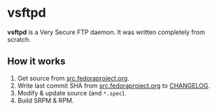 # vsftpd

**vsftpd** is a Very Secure FTP daemon. It was written completely from scratch.

## How it works

1. Get source from [src.fedoraproject.org](https://src.fedoraproject.org/rpms/vsftpd).
2. Write last commit SHA from [src.fedoraproject.org](https://src.fedoraproject.org/rpms/vsftpd) to [CHANGELOG](CHANGELOG).
3. Modify & update source (and `*.spec`).
4. Build SRPM & RPM.

